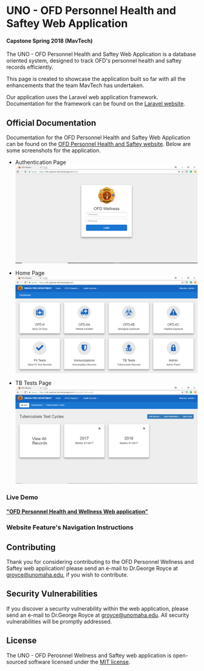 # UNO - OFD Personnel Health and Saftey Web Application
#### Capstone Spring 2018 (MavTech)

The UNO - OFD Personnel Health and Saftey Web Application is a database oriented system, designed to track OFD's personnel health and saftey records efficiently.  

This page is created to showcase the application built so far with all the enhancements that the team MavTech has undertaken.
 
Our application uses the Laravel web application framework. Documentation for the framework can be found on the [Laravel website](http://laravel.com/docs).

## Official Documentation

Documentation for the OFD Personnel Health and Saftey Web Application can be found on the [OFD Personnel Health and Saftey website](https://github.com/ISQA-Classes/groyce.github.io).
Below are some screenshots for the application.

* Authentication Page
![alt text](https://raw.githubusercontent.com/spathala/spathala.github.io/master/docs/screenshots/Login.PNG "Login")

* Home Page
![alt text](https://raw.githubusercontent.com/spathala/spathala.github.io/master/docs/screenshots/Dashboard.PNG "Dashboard")

* TB Tests Page
![alt text](https://raw.githubusercontent.com/spathala/spathala.github.io/master/docs/screenshots/TB_landing_page.PNG "TB Tests") 

### Live Demo

#### <a href="https://ofd-capstone-test.herokuapp.com/login">"OFD Personnel Health and Wellness Web application"</a>

### Website Feature's Navigation Instructions
## Contributing

Thank you for considering contributing to the OFD Personnel Wellness and Saftey web application! please send an e-mail to Dr.George Royce at groyce@unomaha.edu, if you wish to contribute.

## Security Vulnerabilities

If you discover a security vulnerability within the web application, please send an e-mail to Dr.George Royce at groyce@unomaha.edu. All security vulnerabilities will be promptly addressed.

## License

The UNO - OFD Perosnnel Wellness and Saftey web application is open-sourced software licensed under the [MIT license](http://opensource.org/licenses/MIT).